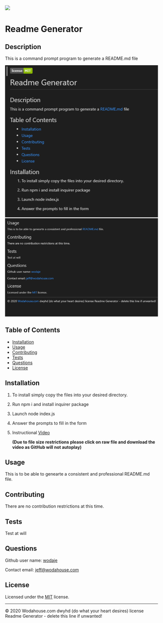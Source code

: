  
![](https://img.shields.io/apm/l/vim-mode)
---
# Readme Generator

## Description 
This is a command prompt program to generate a README.md file

![](snap1.png)
![](snap2.png)

## Table of Contents

* [Installation](#Installation)
* [Usage](#Usage)
* [Contributing](#Contributing)
* [Tests](#Tests)
* [Questions](#Questions)
* [License](#License)



## Installation

1.	To install simply copy the files into your desired directory.

2.	Run npm i and install inquirer package

3. 	Launch node index.js

4.	Answer the prompts to fill in the form

5.  Instructional [Video](ins_vid.mp4) 

    __(Due to file size restrictions please click on raw file and download the video as GitHub will not autoplay)__



## Usage 

This is to be able to genearte a consistent and professional README.md file.

## Contributing

There are no contribution restrictions at this time.

## Tests

Test at will


## Questions

Github user name: [wodaje](https://github.com/wodaje)

Contact email: [jeff@wodahouse.com](mailto:jeff@wodahouse.com)

## License

Licensed under the [MIT](MIT%20License.txt) license.

---

© 2020 Wodahouse.com dwyhd (do what your heart desires) license Readme Generator - delete this line if unwanted!